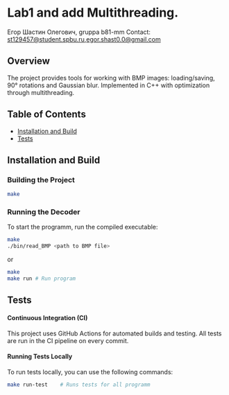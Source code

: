 # Lab1 and add Multithreading.
Егор Шастин Олегович, gruppa b81-mm
Contact: st129457@student.spbu.ru,egor.shast0.0@gmail.com

## Overview

The project provides tools for working with BMP images: loading/saving, 90° rotations and Gaussian blur. Implemented in C++ with optimization through multithreading.

## Table of Contents
- [Installation and Build](#installation-and-build)
- [Tests](#tests)

## Installation and Build

### Building the Project

```sh
make
```

### Running the Decoder
To start the programm, run the compiled executable:

```sh
make
./bin/read_BMP <path to BMP file>
```

or

```sh
make
make run # Run program
```

## Tests

#### Continuous Integration (CI)
This project uses GitHub Actions for automated builds and testing. All tests are run in the CI pipeline on every commit.

#### Running Tests Locally
To run tests locally, you can use the following commands:

```sh
make run-test    # Runs tests for all programm
```

